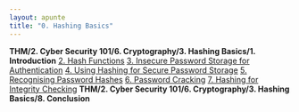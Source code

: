 ```yaml
---
layout: apunte
title: "0. Hashing Basics"
---
```


**THM/2. Cyber Security 101/6. Cryptography/3. Hashing Basics/1. Introduction**
[2. Hash Functions](/apuntes/thm/2-cyber-security-101/6-cryptography/3-hashing-basics/2-hash-functions/)
[3. Insecure Password Storage for Authentication](/apuntes/thm/2-cyber-security-101/6-cryptography/3-hashing-basics/3-insecure-password-storage-for-authentication/)
[4. Using Hashing for Secure Password Storage](/apuntes/thm/2-cyber-security-101/6-cryptography/3-hashing-basics/4-using-hashing-for-secure-password-storage/)
[5. Recognising Password Hashes](/apuntes/thm/2-cyber-security-101/6-cryptography/3-hashing-basics/5-recognising-password-hashes/)
[6. Password Cracking](/apuntes/thm/2-cyber-security-101/6-cryptography/3-hashing-basics/6-password-cracking/)
[7. Hashing for Integrity Checking](/apuntes/thm/2-cyber-security-101/6-cryptography/3-hashing-basics/7-hashing-for-integrity-checking/)
**THM/2. Cyber Security 101/6. Cryptography/3. Hashing Basics/8. Conclusion**
